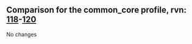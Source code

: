 ## Comparison for the common_core profile, rvn: [118](https://github.com/PRO100KatYT/FortniteProfileRevisions/tree/main/profiles/common_core/118%20common_core.json)-[120](https://github.com/PRO100KatYT/FortniteProfileRevisions/tree/main/profiles/common_core/120%20common_core.json)

No changes
